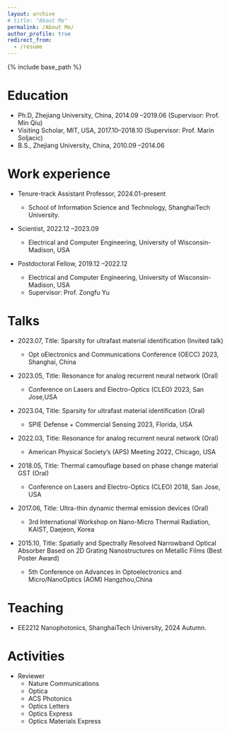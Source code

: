 ```yaml
---
layout: archive
# title: "About Me"
permalink: /About Me/
author_profile: true
redirect_from:
  - /resume
---
```


{% include base_path %}

Education
======
* Ph.D, Zhejiang University, China, 2014.09 –2019.06 (Supervisor: Prof. Min Qiu)
* Visiting Scholar, MIT, USA, 2017.10–2018.10 (Supervisor: Prof. Marin Soljacic)
* B.S., Zhejiang University, China, 2010.09 –2014.06

Work experience
======
* Tenure-track Assistant Professor, 2024.01-present
  * School of Information Science and Technology, ShanghaiTech University.

* Scientist, 2022.12 –2023.09
  * Electrical and Computer Engineering, University of Wisconsin-Madison, USA

* Postdoctoral Fellow, 2019.12 –2022.12
  * Electrical and Computer Engineering, University of Wisconsin-Madison, USA
  * Supervisor: Prof. Zongfu Yu
  
Talks
======
* 2023.07, Title: Sparsity for ultrafast material identification (Invited talk)
  * Opt oElectronics and Communications Conference (OECC) 2023, Shanghai, China

* 2023.05, Title: Resonance for analog recurrent neural network (Oral)
  * Conference on Lasers and Electro-Optics (CLEO) 2023, San Jose,USA
    
* 2023.04, Title: Sparsity for ultrafast material identification (Oral)
  * SPIE Defense + Commercial Sensing 2023, Florida, USA

* 2022.03, Title: Resonance for analog recurrent neural network (Oral)
  * American Physical Society’s (APS) Meeting 2022, Chicago, USA

* 2018.05, Title: Thermal camouflage based on phase change material GST (Oral)
  * Conference on Lasers and Electro-Optics (CLEO) 2018, San Jose, USA

* 2017.06, Title: Ultra-thin dynamic thermal emission devices (Oral)
  * 3rd International Workshop on Nano-Micro Thermal Radiation, KAIST, Daejeon, Korea

* 2015.10, Title: Spatially and Spectrally Resolved Narrowband Optical Absorber Based on 2D Grating Nanostructures on Metallic Films (Best Poster Award)
  * 5th Conference on Advances in Optoelectronics and Micro/NanoOptics (AOM) Hangzhou,China
    
Teaching
======
* EE2212 Nanophotonics, ShanghaiTech University, 2024 Autumn.
  
Activities
======
* Reviewer
  * Nature Communications
  * Optica
  * ACS Photonics
  * Optics Letters
  * Optics Express
  * Optics Materials Express
